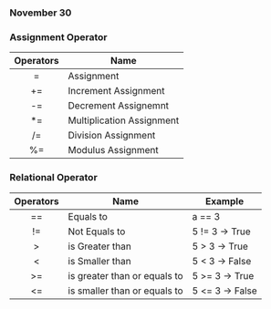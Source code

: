 ### November 30

### Assignment Operator

|Operators| Name|
|:-:|---|
|=| Assignment|
|+=| Increment Assignment|
|-=| Decrement Assignemnt|
|*=| Multiplication Assignment|
|/=|Division Assignment|
|%=| Modulus Assignment|

### Relational Operator

|Operators| Name|Example|
|:-:|---|---|
|==|Equals to|a == 3|
|!=| Not Equals to|5 != 3 -> True|
|>| is Greater than|5 > 3  -> True|
|<| is Smaller than|5 < 3 -> False|
|>=| is greater than or equals to|5 >= 3 -> True|
|<=| is smaller than or equals to|5 <= 3 -> False|
